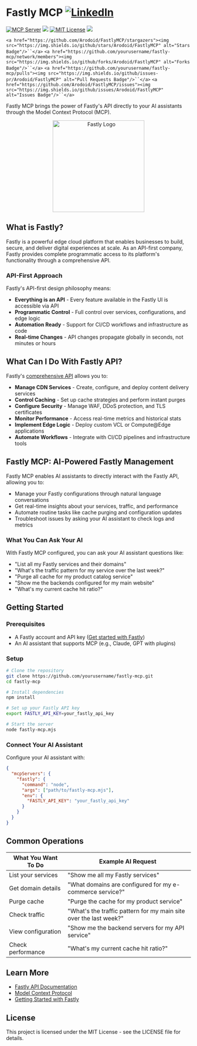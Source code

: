 # Fastly MCP [![](https://img.shields.io/badge/LinkedIn-0077B5?style=flat&logo=linkedin&logoColor=white "LinkedIn")](https://www.linkedin.com/in/your-linkedin/)

[![](https://badge.mcpx.dev?type=server "MCP Server")](https://modelcontextprotocol.io/introduction)
[![](https://img.shields.io/badge/Node.js-16+-339933?style=flat-square&logo=node.js&logoColor=white)](https://nodejs.org/)
[![](https://img.shields.io/badge/License-MIT-red.svg "MIT License")](https://opensource.org/licenses/MIT)
[![](https://img.shields.io/badge/status-beta-orange?style=flat-square)](https://github.com/yourusername/fastly-mcp)

` <a href="https://github.com/Arodoid/FastlyMCP/stargazers"><img src="https://img.shields.io/github/stars/Arodoid/FastlyMCP" alt="Stars Badge"/>``</a> `
` <a href="https://github.com/yourusername/fastly-mcp/network/members"><img src="https://img.shields.io/github/forks/Arodoid/FastlyMCP" alt="Forks Badge"/>``</a> `
` <a href="https://github.com/yourusername/fastly-mcp/pulls"><img src="https://img.shields.io/github/issues-pr/Arodoid/FastlyMCP" alt="Pull Requests Badge"/>``</a> `
` <a href="https://github.com/Arodoid/FastlyMCP/issues"><img src="https://img.shields.io/github/issues/Arodoid/FastlyMCP" alt="Issues Badge"/>``</a> `

Fastly MCP brings the power of Fastly's API directly to your AI assistants through the Model Context Protocol (MCP).

<div align="center">
  <img src="https://assets.fastly.com/assets/logos/1.0/fastly-logo-full-color.svg" alt="Fastly Logo" width="250">
</div>

## What is Fastly?

Fastly is a powerful edge cloud platform that enables businesses to build, secure, and deliver digital experiences at scale. As an API-first company, Fastly provides complete programmatic access to its platform's functionality through a comprehensive API.

### API-First Approach

Fastly's API-first design philosophy means:

- **Everything is an API** - Every feature available in the Fastly UI is accessible via API
- **Programmatic Control** - Full control over services, configurations, and edge logic
- **Automation Ready** - Support for CI/CD workflows and infrastructure as code
- **Real-time Changes** - API changes propagate globally in seconds, not minutes or hours

## What Can I Do With Fastly API?

Fastly's [comprehensive API](https://www.fastly.com/documentation/reference/api/) allows you to:

- **Manage CDN Services** - Create, configure, and deploy content delivery services
- **Control Caching** - Set up cache strategies and perform instant purges
- **Configure Security** - Manage WAF, DDoS protection, and TLS certificates
- **Monitor Performance** - Access real-time metrics and historical stats
- **Implement Edge Logic** - Deploy custom VCL or Compute@Edge applications
- **Automate Workflows** - Integrate with CI/CD pipelines and infrastructure tools

## Fastly MCP: AI-Powered Fastly Management

Fastly MCP enables AI assistants to directly interact with the Fastly API, allowing you to:

- Manage your Fastly configurations through natural language conversations
- Get real-time insights about your services, traffic, and performance
- Automate routine tasks like cache purging and configuration updates
- Troubleshoot issues by asking your AI assistant to check logs and metrics

### What You Can Ask Your AI

With Fastly MCP configured, you can ask your AI assistant questions like:

- "List all my Fastly services and their domains"
- "What's the traffic pattern for my service over the last week?"
- "Purge all cache for my product catalog service"
- "Show me the backends configured for my main website"
- "What's my current cache hit ratio?"

## Getting Started

### Prerequisites

- A Fastly account and API key ([Get started with Fastly](https://www.fastly.com/signup/))
- An AI assistant that supports MCP (e.g., Claude, GPT with plugins)

### Setup

```bash
# Clone the repository
git clone https://github.com/yourusername/fastly-mcp.git
cd fastly-mcp

# Install dependencies
npm install

# Set up your Fastly API key
export FASTLY_API_KEY=your_fastly_api_key

# Start the server
node fastly-mcp.mjs
```

### Connect Your AI Assistant

Configure your AI assistant with:

```json
{
  "mcpServers": {
    "fastly": {
      "command": "node",
      "args": ["path/to/fastly-mcp.mjs"],
      "env": {
        "FASTLY_API_KEY": "your_fastly_api_key"
      }
    }
  }
}
```

## Common Operations

| What You Want To Do | Example AI Request                                                |
| ------------------- | ----------------------------------------------------------------- |
| List your services  | "Show me all my Fastly services"                                  |
| Get domain details  | "What domains are configured for my e-commerce service?"          |
| Purge cache         | "Purge the cache for my product service"                          |
| Check traffic       | "What's the traffic pattern for my main site over the last week?" |
| View configuration  | "Show me the backend servers for my API service"                  |
| Check performance   | "What's my current cache hit ratio?"                              |

## Learn More

- [Fastly API Documentation](https://www.fastly.com/documentation/reference/api/)
- [Model Context Protocol](https://modelcontextprotocol.io/introduction)
- [Getting Started with Fastly](https://www.fastly.com/documentation/guides/getting-started/)

## License

This project is licensed under the MIT License - see the LICENSE file for details.
